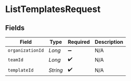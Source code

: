 # ListTemplatesRequest


## Fields

| Field              | Type               | Required           | Description        |
| ------------------ | ------------------ | ------------------ | ------------------ |
| `organizationId`   | *Long*             | :heavy_minus_sign: | N/A                |
| `teamId`           | *Long*             | :heavy_check_mark: | N/A                |
| `templateId`       | *String*           | :heavy_check_mark: | N/A                |
